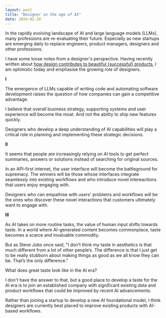 ```yaml
---
layout: post
title: "Designer in the age of AI"
date: 2024-02-20
---
```


In the rapidly evolving landscape of AI and large language models (LLMs), many professions are re-evaluating their future. Especially as new startups are emerging daily to replace engineers, product managers, designers and other professions.

I have some loose notes from a designer's perspective. Having recently written about [how design contributes to beautiful (successful) products](https://blog.mikklemberg.ee/design-beautiful-business.html), I am optimistic today and emphasise the growing role of designers.

**I**

The emergence of LLMs capable of writing code and automating software development raises the question of how companies can gain a competitive advantage.

I believe that overall business strategy, supporting systems and user experience will become the moat. And not the ability to ship new features quickly.

Designers who develop a deep understanding of AI capabilities will play a critical role in planning and implementing these strategic decisions.

**II**

It seems that people are increasingly relying on AI tools to get perfect summaries, answers or solutions instead of searching for original sources.

In an API-first internet, the user interface will become the battleground for supremacy. The winners will be those whose interfaces integrate seamlessly into existing workflows and who introduce novel intereactions that users enjoy engaging with.

Designers who can empathise with users' problems and workflows will be the ones who discover these novel interactions that customers ultimately want to engage with.

**III**

As AI takes on more routine tasks, the value of human input shifts towards taste. In a world where AI-generated content becomes commonplace, taste becomes a scarce and invaluable commodity.

But as Steve Jobs once said, "I don’t think my taste in aesthetics is that much different from a lot of other people’s. The difference is that I just get to be really stubborn about making things as good as we all know they can be. That’s the only difference."

What does great taste look like in the AI era?

I don't have the answer to that, but a good place to develop a taste for the AI era is to join an established company with significant existing data and product workflows that could be improved by recent AI advancements.

Rather than joining a startup to develop a new AI foundational model, I think designers are currently best placed to improve existing products with AI-based workflows.
